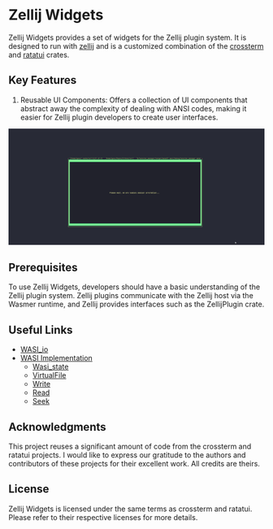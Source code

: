 # Zellij Widgets

Zellij Widgets provides a set of widgets for the Zellij plugin system. It is designed to run with [zellij](https://zellij.dev/)  and is a customized combination of the [crossterm](https://github.com/crossterm-rs/crossterm) and [ratatui](https://github.com/ratatui-org/ratatui) crates.

## Key Features
1. Reusable UI Components: Offers a collection of UI components that abstract away the complexity of dealing with ANSI codes, making it easier for Zellij plugin developers to create user interfaces.

![demo](./assets/images/showcase_e2e.gif)

## Prerequisites
To use Zellij Widgets, developers should have a basic understanding of the Zellij plugin system. Zellij plugins communicate with the Zellij host via the Wasmer runtime, and Zellij provides interfaces such as the ZellijPlugin crate.

## Useful Links
- [WASI_io](https://github.com/WebAssembly/wasi-io)
- [WASI Implementation](https://docs.rs/wasmer-wasi/latest/wasmer_wasi/)
  - [Wasi_state](https://docs.rs/wasmer-wasi/latest/wasmer_wasi/struct.WasiState.html)
  - [VirtualFile](https://docs.rs/wasmer-wasi/latest/wasmer_wasi/trait.VirtualFile.html)
  - [Write](https://doc.rust-lang.org/nightly/std/io/trait.Write.html)
  - [Read](https://doc.rust-lang.org/nightly/std/io/trait.Read.html)
  - [Seek](https://doc.rust-lang.org/nightly/std/io/trait.Seek.html)

## Acknowledgments
This project reuses a significant amount of code from the crossterm and ratatui projects. I would like to express our gratitude to the authors and contributors of these projects for their excellent work. All credits are theirs.

## License
Zellij Widgets is licensed under the same terms as crossterm and ratatui. Please refer to their respective licenses for more details.


